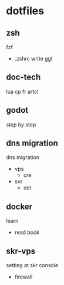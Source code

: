 
# dotfiles


## zsh

fzf
- .zshrc write ggl


## doc-tech

lua cp fr artcl


## godot

step by step


## dns migration

dns migration
- vps
  - cre
- svr
  - del


## docker

learn
- read book


## skr-vps

setting at skr console
- firewall


